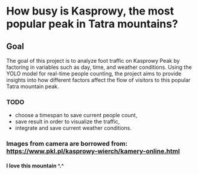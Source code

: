 # How busy is Kasprowy, the most popular peak in Tatra mountains?
## Goal
The goal of this project is to analyze foot traffic on Kasprowy Peak by factoring in variables such as day, time, and weather conditions. Using the YOLO model for real-time people counting, the project aims to provide insights into how different factors affect the flow of visitors to this popular Tatra mountain peak.

### TODO
- choose a timespan to save current people count,
- save result in order to visualize the traffic,
- integrate and save current weather conditions.

### Images from camera are borrowed from: https://www.pkl.pl/kasprowy-wierch/kamery-online.html

#### I love this mountain ^.^
